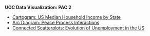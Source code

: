 **UOC Data Visualization: PAC 2**

* [Cartogram: US Median Household Income by State](https://rogeref.github.io/visuals/Cartogram.html)
* [Arc Diagram: Peace Process Interactions](https://<username>.github.io/visuals/ArcDiagram.html)
* [Connected Scatterplots: Evolution of Unemployment in the US](https://public.flourish.studio/visualisation/20247405/)
